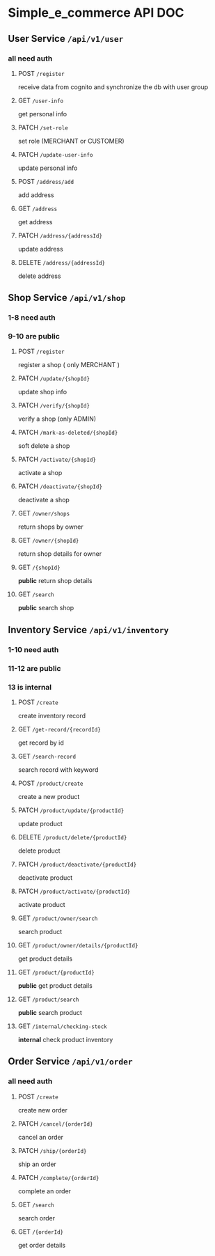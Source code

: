 # Simple_e_commerce API DOC

## User Service `/api/v1/user`

### all need auth

1. POST `/register`
   
   receive data from cognito and synchronize the db with user group

2. GET `/user-info`
   
   get personal info

3. PATCH `/set-role`
   
   set role (MERCHANT or CUSTOMER)

4. PATCH `/update-user-info`
   
   update personal info

5. POST `/address/add`
   
   add address

6. GET `/address`
   
   get address

7. PATCH `/address/{addressId}`
   
   update address

8. DELETE `/address/{addressId}`
   
   delete address

## Shop Service `/api/v1/shop`

### 1-8 need auth

### 9-10 are public

1. POST `/register`
   
   register a shop ( only MERCHANT )

2. PATCH `/update/{shopId}`
   
   update shop info

3. PATCH `/verify/{shopId}`
   
   verify a shop (only ADMIN)

4. PATCH `/mark-as-deleted/{shopId}`
   
   soft delete a shop

5. PATCH `/activate/{shopId}`
   
   activate a shop

6. PATCH `/deactivate/{shopId}`
   
   deactivate a shop

7. GET `/owner/shops`
   
   return shops by owner 

8. GET `/owner/{shopId}`
   
   return shop details for owner

9. GET `/{shopId}`
   
   **public**  return shop details 

10. GET `/search`
    
    **public**  search shop

## Inventory Service `/api/v1/inventory`

### 1-10 need auth

### 11-12 are public

### 13 is internal

1. POST `/create`
   
   create inventory record 

2. GET  `/get-record/{recordId}`
   
   get record by id

3. GET `/search-record`
   
   search record with keyword

4. POST `/product/create`
   
   create a new product

5. PATCH `/product/update/{productId}`
   
   update product

6. DELETE `/product/delete/{productId}`
   
   delete product

7. PATCH  `/product/deactivate/{productId}`
   
   deactivate product

8. PATCH  `/product/activate/{productId}`
   
   activate product

9. GET `/product/owner/search`
   
   search product 

10. GET `/product/owner/details/{productId}`
    
    get product details

11. GET `/product/{productId}`
    
    **public** get product details

12. GET `/product/search`
    
    **public** search product

13. GET `/internal/checking-stock`
    
    **internal** check product inventory

## Order Service `/api/v1/order`

### all need auth

1. POST `/create`
   
   create new order

2. PATCH `/cancel/{orderId}`
   
   cancel an order

3. PATCH `/ship/{orderId}`
   
   ship an order

4. PATCH `/complete/{orderId}`
   
   complete an order

5. GET `/search`
   
   search order

6. GET `/{orderId}`
   
   get order details
